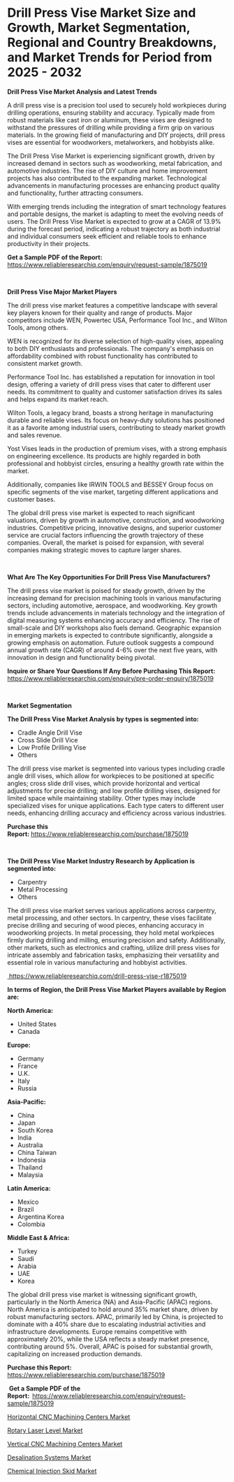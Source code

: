 <p><h1>Drill Press Vise Market Size and Growth, Market Segmentation, Regional and Country Breakdowns, and Market Trends for Period from 2025 -  2032</h1></p><p><strong>Drill Press Vise Market Analysis and Latest Trends</strong></p>
<p><p>A drill press vise is a precision tool used to securely hold workpieces during drilling operations, ensuring stability and accuracy. Typically made from robust materials like cast iron or aluminum, these vises are designed to withstand the pressures of drilling while providing a firm grip on various materials. In the growing field of manufacturing and DIY projects, drill press vises are essential for woodworkers, metalworkers, and hobbyists alike.</p><p>The Drill Press Vise Market is experiencing significant growth, driven by increased demand in sectors such as woodworking, metal fabrication, and automotive industries. The rise of DIY culture and home improvement projects has also contributed to the expanding market. Technological advancements in manufacturing processes are enhancing product quality and functionality, further attracting consumers. </p><p>With emerging trends including the integration of smart technology features and portable designs, the market is adapting to meet the evolving needs of users. The Drill Press Vise Market is expected to grow at a CAGR of 13.9% during the forecast period, indicating a robust trajectory as both industrial and individual consumers seek efficient and reliable tools to enhance productivity in their projects.</p></p>
<p><strong>Get a Sample PDF of the Report:&nbsp;</strong> <a href="https://www.reliableresearchiq.com/enquiry/request-sample/1875019?utm_campaign=1082&utm_medium=2&utm_source=Github&utm_content=ia&utm_term=11042025&utm_id=drill-press-vise">https://www.reliableresearchiq.com/enquiry/request-sample/1875019</a></p>
<p>&nbsp;</p>
<p><strong>Drill Press Vise Major Market Players</strong></p>
<p><p>The drill press vise market features a competitive landscape with several key players known for their quality and range of products. Major competitors include WEN, Powertec USA, Performance Tool Inc., and Wilton Tools, among others.</p><p>WEN is recognized for its diverse selection of high-quality vises, appealing to both DIY enthusiasts and professionals. The company's emphasis on affordability combined with robust functionality has contributed to consistent market growth. </p><p>Performance Tool Inc. has established a reputation for innovation in tool design, offering a variety of drill press vises that cater to different user needs. Its commitment to quality and customer satisfaction drives its sales and helps expand its market reach.</p><p>Wilton Tools, a legacy brand, boasts a strong heritage in manufacturing durable and reliable vises. Its focus on heavy-duty solutions has positioned it as a favorite among industrial users, contributing to steady market growth and sales revenue.</p><p>Yost Vises leads in the production of premium vises, with a strong emphasis on engineering excellence. Its products are highly regarded in both professional and hobbyist circles, ensuring a healthy growth rate within the market.</p><p>Additionally, companies like IRWIN TOOLS and BESSEY Group focus on specific segments of the vise market, targeting different applications and customer bases. </p><p>The global drill press vise market is expected to reach significant valuations, driven by growth in automotive, construction, and woodworking industries. Competitive pricing, innovative designs, and superior customer service are crucial factors influencing the growth trajectory of these companies. Overall, the market is poised for expansion, with several companies making strategic moves to capture larger shares.</p></p>
<p>&nbsp;</p>
<p><strong>What Are The Key Opportunities For Drill Press Vise Manufacturers?</strong></p>
<p><p>The drill press vise market is poised for steady growth, driven by the increasing demand for precision machining tools in various manufacturing sectors, including automotive, aerospace, and woodworking. Key growth trends include advancements in materials technology and the integration of digital measuring systems enhancing accuracy and efficiency. The rise of small-scale and DIY workshops also fuels demand. Geographic expansion in emerging markets is expected to contribute significantly, alongside a growing emphasis on automation. Future outlook suggests a compound annual growth rate (CAGR) of around 4-6% over the next five years, with innovation in design and functionality being pivotal.</p></p>
<p><strong>Inquire or Share Your Questions If Any Before Purchasing This Report:</strong> <a href="https://www.reliableresearchiq.com/enquiry/pre-order-enquiry/1875019?utm_campaign=1082&utm_medium=2&utm_source=Github&utm_content=ia&utm_term=11042025&utm_id=drill-press-vise">https://www.reliableresearchiq.com/enquiry/pre-order-enquiry/1875019</a></p>
<p>&nbsp;</p>
<p><strong>Market Segmentation</strong></p>
<p><strong>The Drill Press Vise Market Analysis by types is segmented into:</strong></p>
<p><ul><li>Cradle Angle Drill Vise</li><li>Cross Slide Drill Vice</li><li>Low Profile Drilling Vise</li><li>Others</li></ul></p>
<p><p>The drill press vise market is segmented into various types including cradle angle drill vises, which allow for workpieces to be positioned at specific angles; cross slide drill vises, which provide horizontal and vertical adjustments for precise drilling; and low profile drilling vises, designed for limited space while maintaining stability. Other types may include specialized vises for unique applications. Each type caters to different user needs, enhancing drilling accuracy and efficiency across various industries.</p></p>
<p><strong>Purchase this Report:&nbsp;</strong><a href="https://www.reliableresearchiq.com/purchase/1875019?utm_campaign=1082&utm_medium=2&utm_source=Github&utm_content=ia&utm_term=11042025&utm_id=drill-press-vise">https://www.reliableresearchiq.com/purchase/1875019</a></p>
<p>&nbsp;</p>
<p><strong>The Drill Press Vise Market Industry Research by Application is segmented into:</strong></p>
<p><ul><li>Carpentry</li><li>Metal Processing</li><li>Others</li></ul></p>
<p><p>The drill press vise market serves various applications across carpentry, metal processing, and other sectors. In carpentry, these vises facilitate precise drilling and securing of wood pieces, enhancing accuracy in woodworking projects. In metal processing, they hold metal workpieces firmly during drilling and milling, ensuring precision and safety. Additionally, other markets, such as electronics and crafting, utilize drill press vises for intricate assembly and fabrication tasks, emphasizing their versatility and essential role in various manufacturing and hobbyist activities.</p></p>
<p><a href="https://www.reliableresearchiq.com/drill-press-vise-r1875019?utm_campaign=1082&utm_medium=2&utm_source=Github&utm_content=ia&utm_term=11042025&utm_id=drill-press-vise">&nbsp;https://www.reliableresearchiq.com/drill-press-vise-r1875019</a></p>
<p><strong>In terms of Region, the Drill Press Vise Market Players available by Region are:</strong></p>
<p>
    <p> <strong> North America: </strong>
        <ul>
            <li>United States</li>
            <li>Canada</li>
        </ul>
        </p> 
    <p> <strong> Europe: </strong>
        <ul>
            <li>Germany</li>
            <li>France</li>
            <li>U.K.</li>
            <li>Italy</li>
            <li>Russia</li>
        </ul>
        </p> 
    <p> <strong> Asia-Pacific: </strong>
        <ul>
            <li>China</li>
            <li>Japan</li>
            <li>South Korea</li>
            <li>India</li>
            <li>Australia</li>
            <li>China Taiwan</li>
            <li>Indonesia</li>
            <li>Thailand</li>
            <li>Malaysia</li>
        </ul>
        </p> 
    <p> <strong> Latin America: </strong>
        <ul>
            <li>Mexico</li>
            <li>Brazil</li>
            <li>Argentina Korea</li>
            <li>Colombia</li>
        </ul>
        </p> 
    <p> <strong> Middle East & Africa: </strong>
        <ul>
            <li>Turkey</li>
            <li>Saudi</li>
            <li>Arabia</li>
            <li>UAE</li>
            <li>Korea</li>
        </ul>
    </p>
    </p>
<p><p>The global drill press vise market is witnessing significant growth, particularly in the North America (NA) and Asia-Pacific (APAC) regions. North America is anticipated to hold around 35% market share, driven by robust manufacturing sectors. APAC, primarily led by China, is projected to dominate with a 40% share due to escalating industrial activities and infrastructure developments. Europe remains competitive with approximately 20%, while the USA reflects a steady market presence, contributing around 5%. Overall, APAC is poised for substantial growth, capitalizing on increased production demands.</p></p>
<p><strong>Purchase this Report: </strong><a href="https://www.reliableresearchiq.com/purchase/1875019?utm_campaign=1082&utm_medium=2&utm_source=Github&utm_content=ia&utm_term=11042025&utm_id=drill-press-vise">https://www.reliableresearchiq.com/purchase/1875019</a></p>
<p>&nbsp;<strong>Get a Sample PDF of the Report:&nbsp;&nbsp;</strong><a href="https://www.reliableresearchiq.com/enquiry/request-sample/1875019?utm_campaign=1082&utm_medium=2&utm_source=Github&utm_content=ia&utm_term=11042025&utm_id=drill-press-vise">https://www.reliableresearchiq.com/enquiry/request-sample/1875019</a></p>
<p><strong></strong></p>
<p><p><a href="https://github.com/roffefaith6l/Market-Research-Report-List-1/blob/main/horizontal-cnc-machining-centers-market.md?utm_campaign=1082&utm_medium=2&utm_source=Github&utm_content=ia&utm_term=11042025&utm_id=drill-press-vise">Horizontal CNC Machining Centers Market</a></p><p><a href="https://github.com/semenbobbaxu/Market-Research-Report-List-1/blob/main/rotary-laser-level-market.md?utm_campaign=1082&utm_medium=2&utm_source=Github&utm_content=ia&utm_term=11042025&utm_id=drill-press-vise">Rotary Laser Level Market</a></p><p><a href="https://github.com/erkidrhoy/Market-Research-Report-List-1/blob/main/vertical-cnc-machining-centers-market.md?utm_campaign=1082&utm_medium=2&utm_source=Github&utm_content=ia&utm_term=11042025&utm_id=drill-press-vise">Vertical CNC Machining Centers Market</a></p><p><a href="https://github.com/irisadoranrx/Market-Research-Report-List-1/blob/main/desalination-systems-market.md?utm_campaign=1082&utm_medium=2&utm_source=Github&utm_content=ia&utm_term=11042025&utm_id=drill-press-vise">Desalination Systems Market</a></p><p><a href="https://github.com/suzorfazlikb/Market-Research-Report-List-1/blob/main/chemical-injection-skid-market.md?utm_campaign=1082&utm_medium=2&utm_source=Github&utm_content=ia&utm_term=11042025&utm_id=drill-press-vise">Chemical Injection Skid Market</a></p></p>